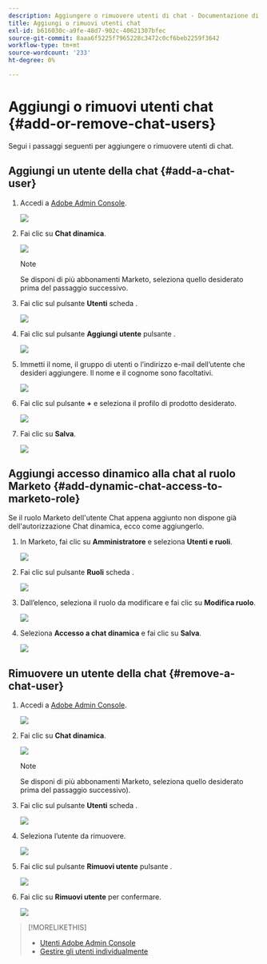 ```yaml
---
description: Aggiungere o rimuovere utenti di chat - Documentazione di Marketo - Documentazione del prodotto
title: Aggiungi o rimuovi utenti chat
exl-id: b616030c-a9fe-48d7-902c-40621307bfec
source-git-commit: 8aaa6f5225f7965228c3472c0cf6beb2259f3642
workflow-type: tm+mt
source-wordcount: '233'
ht-degree: 0%

---
```


# Aggiungi o rimuovi utenti chat {#add-or-remove-chat-users}

Segui i passaggi seguenti per aggiungere o rimuovere utenti di chat.

## Aggiungi un utente della chat {#add-a-chat-user}

1. Accedi a [Adobe Admin Console](https://adminconsole.adobe.com/).

   ![](assets/add-or-remove-chat-users-1.png)

1. Fai clic su **Chat dinamica**.

   ![](assets/add-or-remove-chat-users-2.png)

   >[!NOTE]
   >
   >Se disponi di più abbonamenti Marketo, seleziona quello desiderato prima del passaggio successivo.

1. Fai clic sul pulsante **Utenti** scheda .

   ![](assets/add-or-remove-chat-users-3.png)

1. Fai clic sul pulsante **Aggiungi utente** pulsante .

   ![](assets/add-or-remove-chat-users-4.png)

1. Immetti il nome, il gruppo di utenti o l’indirizzo e-mail dell’utente che desideri aggiungere. Il nome e il cognome sono facoltativi.

   ![](assets/add-or-remove-chat-users-5.png)

1. Fai clic sul pulsante **+** e seleziona il profilo di prodotto desiderato.

   ![](assets/add-or-remove-chat-users-6.png)

1. Fai clic su **Salva**.

   ![](assets/add-or-remove-chat-users-7.png)

## Aggiungi accesso dinamico alla chat al ruolo Marketo {#add-dynamic-chat-access-to-marketo-role}

Se il ruolo Marketo dell&#39;utente Chat appena aggiunto non dispone già dell&#39;autorizzazione Chat dinamica, ecco come aggiungerlo.

1. In Marketo, fai clic su **Amministratore** e seleziona **Utenti e ruoli**.

   ![](assets/add-or-remove-chat-users-8.png)

1. Fai clic sul pulsante **Ruoli** scheda .

   ![](assets/add-or-remove-chat-users-9.png)

1. Dall’elenco, seleziona il ruolo da modificare e fai clic su **Modifica ruolo**.

   ![](assets/add-or-remove-chat-users-10.png)

1. Seleziona **Accesso a chat dinamica** e fai clic su **Salva**.

   ![](assets/add-or-remove-chat-users-11.png)

## Rimuovere un utente della chat {#remove-a-chat-user}

1. Accedi a [Adobe Admin Console](https://adminconsole.adobe.com/).

   ![](assets/add-or-remove-chat-users-12.png)

1. Fai clic su **Chat dinamica**.

   ![](assets/add-or-remove-chat-users-13.png)

   >[!NOTE]
   >
   >Se disponi di più abbonamenti Marketo, seleziona quello desiderato prima del passaggio successivo).

1. Fai clic sul pulsante **Utenti** scheda .

   ![](assets/add-or-remove-chat-users-14.png)

1. Seleziona l’utente da rimuovere.

   ![](assets/add-or-remove-chat-users-15.png)

1. Fai clic sul pulsante **Rimuovi utente** pulsante .

   ![](assets/add-or-remove-chat-users-16.png)

1. Fai clic su **Rimuovi utente** per confermare.

   ![](assets/add-or-remove-chat-users-17.png)

>[!MORELIKETHIS]
>
>* [Utenti Adobe Admin Console](https://helpx.adobe.com/enterprise/using/users.html)
>* [Gestire gli utenti individualmente](https://helpx.adobe.com/enterprise/using/manage-users-individually.html)

